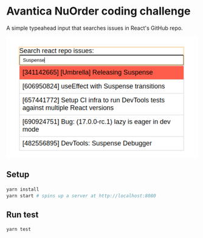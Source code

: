 # Avantica NuOrder coding challenge

A simple typeahead input that searches issues in React's GitHub repo.

![Screenshot](docs/screenshot.png)

## Setup

~~~bash
yarn install
yarn start # spins up a server at http://localhost:8080
~~~

## Run test

~~~bash
yarn test
~~~
